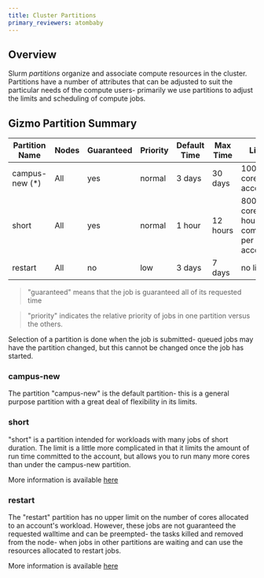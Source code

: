 ```yaml
---
title: Cluster Partitions
primary_reviewers: atombaby
---
```


## Overview

Slurm _partitions_ organize and associate compute resources in the cluster. Partitions have a number of attributes that can be adjusted to suit the particular needs of the compute users- primarily we use partitions to adjust the limits and scheduling of compute jobs.

## Gizmo Partition Summary

| Partition Name | Nodes | Guaranteed | Priority | Default Time | Max Time | Limits
|----------------|-------|------------|----------|----------|----------|--------
| campus-new (*) | All   | yes        | normal   | 3 days   | 30 days  | 1000 cores per account
| short          | All   | yes        | normal   | 1 hour   | 12 hours | 8000 core-hours committed per account
| restart        | All   | no         | low      | 3 days   | 7 days   | no limit

> "guaranteed" means that the job is guaranteed all of its requested time

> "priority" indicates the relative priority of jobs in one partition versus the others.

Selection of a partition is done when the job is submitted- queued jobs may have the partition changed, but this cannot be changed once the job has started.

### campus-new

The partition "campus-new" is the default partition- this is a general purpose partition with a great deal of flexibility in its limits.

### short

"short" is a partition intended for workloads with many jobs of short duration.  The limit is a little more complicated in that it limits the amount of run time committed to the account, but allows you to run many more cores than under the campus-new partition.

More information is available [here](/compdemos/gizmo_short_partition/)

### restart

The "restart" partition has no upper limit on the number of cores allocated to an account's workload.  However, these jobs are not guaranteed the requested walltime and can be preempted- the tasks killed and removed from the node- when jobs in other partitions are waiting and can use the resources allocated to restart jobs.

More information is available [here](/scicomputing/compute_restart/)

